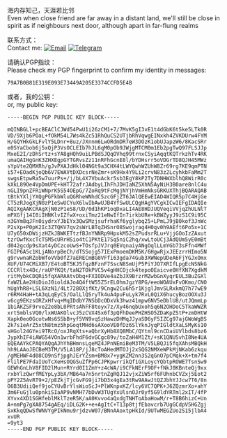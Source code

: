 海内存知己，天涯若比邻     
Even when close friend are far away in a distant land, we'll still be close in spirit as if neighbours next door, although apart in far-flung realms     
      
联系方式：       
Contact me:
[![Email](https://img.shields.io/badge/Email-admin%40daycat.space-blue.svg?style=for-the-badge)](mailto:admin@daycat.space)
[![Telegram](https://img.shields.io/badge/Telegram-daycat-blue.svg?style=for-the-badge)](https://t.me/day_cat)

请确认PGP指纹：     
Please check my PGP fingerprint to confirm my identity in messages:     
```PGP Fingerprint
79A7B0B81E319E093E73449A205E3374CCFD5E4B
```
或者，我的公钥：       
or, my public key:      
```PGP Public Key
-----BEGIN PGP PUBLIC KEY BLOCK-----

mQINBGLl+pcBEAClCJWd54PwU1i26zCM1+7/7MvK5gI3vE1t4dGbK6t5ke5LTk0R
VD/9Xjb6POaL+fOkM54L7Ws4kZc51RhQuCS2UTjbRhVqwgEINxkh4ZVKDUrw4FYM
H/GQYHkGkLFvlY5LDnr+8uz/JXnnm6LwORdmDR7eW3DOzK1obUJapzW6/8KacSRr
e0SYaCbob6j5xQjP3VsOCLEIb7hJL6qM0pOb9JWjgMTCM0m1Eb2pgTwQ97FLSJJp
MxeE2I/zDhSrtz+sYA8gHQh9uiLPBdSJQqOVhq99trnxCSyiAqqtKQTrkzhTv4RK
umaQAIHgGnK3ZHXEgpGYTGRvsZz11nRFhGcnE8l/bYDHsrr5oVDGrTD8QJH45MWz
sYpVte2QMXRh/gJvPXAJdHkl04NGt9a3CHX4tLWYQwhWZUhW8Zr69rg7KE9qmPTN
i57+EOadKjoQb6V7EWAVtDXDcsrNeZmr+sK9Hx4Y9Li2crvN83z2LcyhkbFaMm2T
swgsEtpwRa5w7uurPs+/j/bL4X7VbuAckr5sb3EgY8kP2Ty7DNHWXblhQ8WirR0c
kXkL89Oe4VpDmUPE+kHT72afrJAdbyLIhFhJDHIaNZ5XhN5AyNiH3B0are8nlC4u
nGLI9pnZFRiWNprK5S54OEpG/7ZoRq9tFcMgjNYjhVmHmNksGRKUXThjBQARAQAB
tBtkYXljYXQgPGFkbWluQGRheWNhdC5zcGFjZT6JAlQEEwEIAD4WIQR5p7C4HjGe
CT5zRJogXjN0zP1eSwUCYuX6lwIbAwUJB4YfSwULCQgHAgYVCgkICwIEFgIDAQIe
AQIXgAAKCRAgXjN0zP1eS8/UD/0d1hKP1oqDxaLI4AE8HDJUQVeqiVVjqZhULNlT
mPXGfj14I0iIHNKlvIZfwX+oxiTmz21eNwIfIn7irkbURe+kBWZyyJ9zS1C9i95C
n3GYm8qJFn0iydrxYJbEYx3QwSMzjsufrhaKf6yglybq25+LPmLJ9jB0kof3JnWc
P2sXp+P0pK2Ic3ZTQKV7qv2sWrLBTqZHSnrO8Swojrag4H0gv0h9AEft6Po5x+1C
U7y650xDWijzHZkJBWKETtzfBJnYNNRp9HpxkM52sZPudsrRLu+VjjGOoIzZAxut
tzrOwfKxcTcTSM5cURrHSio4tC1PKtE17Sq5niC2hq/xwLtoUCj3AdQUm5yE0mBt
d042gcdp9sXat4yDCzcoUwS+TOsfpJVJrq0EVqnaiyANgOqlLLmYGb73sFfn4MWf
FGIP6A5c1KLjANorpBeCh/dTSSojg57IExPmoemDKM5K/6HgwRjxJEEzrrHImo5N
g9rvwnaRZobWfoVVb0fZ7aERECmBG0VFfi63gda74Gub3XWNepUDeA6FjYGJxOmx
XUF/U74CMiXB7/E4toBT5KJ5fqzBFznF7SscN8SmUjP5PiYJO7XRIfLpgEcNSNkG
CCCRltx4Dc/raUPfKQt/taN2TOkPVC5v4gHHCOjck4tepoOEaicve0HfXN7XgdkM
ritMybkCDQRi5fqXARAAtvDbq+FXIODVe4aZbJX9BrzrMZwbGnXyqrEUL3BuZGXl
faWZLAe2HiDioJ0ioldAJo4Q4ftW55Z5rELOhmJgzY8PG/eeoWOAUxFvOKmo/CNO
hUgYhR8+LSL6XzN1/4Lt7280XjfKt/9Cngw2Cu6h5r1KjglJmvSLRxkmQ7h77wE9
r6RM4HaH+tA3qLqEyCS/OalLlQSryTk4uA4puFuLyk7RvL0QiX6hucyBozOOXu3J
v6cg9EKzsORZxHfvq+MqIDdbY7NSbDcODxVk3hwz41mpw6NV5eDblU8/utJQmmLp
1biAKZSF9rveZ2e8bL0PRtsAhFF8toyx7z/Xy46nqbUxoh5q6N2OHDoC5TkaWWZR
xrtSmblsVQ0/lxWUAKOlvcJ5zCVX4Sx6f3pQFhDeePHZHSO5ZDaKpZStP+zmDHtW
Xapk0eo0GcotwNs6SSbB+yf5VN9vqSzHawzDHMqJJyaSD6yF5IZCg97ajGWoWgBS
2k7s1eArZ5xtN8tmz5hpGoqtMHd6sAXooVE0fDz6SlYknJyqPIGldtXaLSMyKs1O
sHGol24GYei9TRcO/oxJRqXts+aQbrXyHb8XQ8MbC/QYtml9cnCDaiUVlbds8bz6
JypXhIF4iAWG54VOn1wrbFhdF6dvGCgc89v/toZaH4M1Zt/+sK1QNUSvhI8Ne4UA
EQEAAYkCPAQYAQgAJhYhBHmnsLgeMZ4JPnNEmiBeM3TM/V5LBQJi5fqXAhsMBQkH
hh9LAAoJECBeM3TM/V5LA18P/jJ8cToAHedMTOJj2xSQG2NMXeWPkMjNKab6zkqu
/gMEHWF4d08CO9nSfjpghJErYZsm+BM8x7+ygKZM2nn3S2qGnO7pCMqk+X+tm7f4
FlilPE7FdaIUoTcXeHsOQGSuZfPp6CJPKpwrrikQf1GXLoycYQbtpROWE7TsnSw9
GEWhGnLhV8FID2lMun+RYrd0I1ZmY+z4cWA/i9CFkNErF9OF+fNkJ0KBnteQj9xx
rxbYlzQwrfMEYpLy3bX/MB64a7n5nrtnZgRQJ12vjxZiW5rf6FUhnbCVZxj5Eot2
pPY2Z5AvRT9+2/pEZkjTjcGvFG9ji7bD3x4gEa3tRw9AAwJtQZJbhYJJcw7T6/8n
O6B3UdiiQef9joCYUvBrYlsWioScJ+PlWKnpxKZ/lcy6VC7QPK+J6ZQzmrXo+ahY
3m6FuGjlu0pnkiSIaAP9vNMH77bDvW3TUgYxUlsnOJr0yf5G9ldYRTml2xIT/4fP
XYvx4XD1SGHfeblMklTzeR5K/aA0Kvvo4aQxdgTNHToAbaHowM/r+T8B6hizC+Un
A+nmPg7gXA8754gAEq/iDLG2K++e+AgItC+T13p8tjfEbavcrb7UgGCdpV5HGZgj
SxKkqQDwSfWNVYgPIkNmu9rjdzvW07/BNnAAoxtpHkId/9UTwMEGZUo2S15jlbA4
xvUR
=9yt3
-----END PGP PUBLIC KEY BLOCK-----
```
